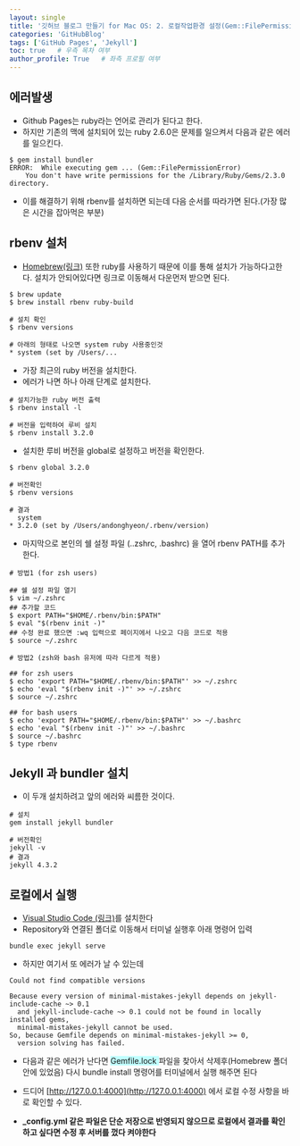 ```yaml
---
layout: single
title: '깃허브 블로그 만들기 for Mac OS: 2. 로컬작업환경 설정(Gem::FilePermissionError)'
categories: 'GitHubBlog'
tags: ['GitHub Pages', 'Jekyll']
toc: true   # 우측 목차 여부
author_profile: True   # 좌측 프로필 여부
---
```

## 에러발생
- Github Pages는 ruby라는 언어로 관리가 된다고 한다.
- 하지만 기존의 맥에 설치되어 있는 ruby 2.6.0은 문제를 일으켜서 다음과 같은 에러를 일으킨다. 
```
$ gem install bundler
ERROR:  While executing gem ... (Gem::FilePermissionError)
    You don't have write permissions for the /Library/Ruby/Gems/2.3.0 directory.
```

- 이를 해결하기 위해 rbenv를 설치하면 되는데 다음 순서를 따라가면 된다.(가장 많은 시간을 잡아먹은 부분)

## rbenv 설처 
- [Homebrew(링크)](https://brew.sh/index_ko) 또한 ruby를 사용하기 때문에 이를 통해 설치가 가능하다고한다. 설치가 안되어있다면 링크로 이동해서 다운먼저 받으면 된다.

```
$ brew update
$ brew install rbenv ruby-build

# 설치 확인
$ rbenv versions

# 아래의 형태로 나오면 system ruby 사용중인것
* system (set by /Users/...
```

- 가장 최근의 ruby 버전을 설치한다.
- 에러가 나면 하나 아래 단계로 설치한다.

```
# 설치가능한 ruby 버전 출력
$ rbenv install -l

# 버전을 입력하여 루비 설치
$ rbenv install 3.2.0
```

- 설치한 루비 버전을 global로 설정하고 버전을 확인한다.

```
$ rbenv global 3.2.0

# 버전확인
$ rbenv versions

# 결과
  system
* 3.2.0 (set by /Users/andonghyeon/.rbenv/version)
```

- 마지막으로 본인의 쉘 설정 파일 (..zshrc, .bashrc) 을 열어 rbenv PATH를 추가한다.

```
# 방법1 (for zsh users)

## 쉘 설정 파일 열기
$ vim ~/.zshrc
## 추가할 코드
$ export PATH="$HOME/.rbenv/bin:$PATH"
$ eval "$(rbenv init -)"
## 수정 완료 했으면 :wq 입력으로 페이지에서 나오고 다음 코드로 적용
$ source ~/.zshrc
```

```
# 방법2 (zsh와 bash 유저에 따라 다르게 적용)

## for zsh users
$ echo 'export PATH="$HOME/.rbenv/bin:$PATH"' >> ~/.zshrc
$ echo 'eval "$(rbenv init -)"' >> ~/.zshrc
$ source ~/.zshrc

## for bash users
$ echo 'export PATH="$HOME/.rbenv/bin:$PATH"' >> ~/.bashrc
$ echo 'eval "$(rbenv init -)"' >> ~/.bashrc
$ source ~/.bashrc
$ type rbenv
```

## Jekyll 과 bundler 설치
- 이 두개 설치하려고 앞의 에러와 씨름한 것이다.

```
# 설치
gem install jekyll bundler

# 버전확인
jekyll -v
# 결과
jekyll 4.3.2
```

## 로컬에서 실행
- [Visual Studio Code (링크)](https://code.visualstudio.com)를 설치한다 
- Repository와 연결된 폴더로 이동해서 터미널 실행후 아래 명령어 입력

```
bundle exec jekyll serve
```
- 하지만 여기서 또 에러가 날 수 있는데

```
Could not find compatible versions

Because every version of minimal-mistakes-jekyll depends on jekyll-include-cache ~> 0.1
  and jekyll-include-cache ~> 0.1 could not be found in locally installed gems,
  minimal-mistakes-jekyll cannot be used.
So, because Gemfile depends on minimal-mistakes-jekyll >= 0,
  version solving has failed.
```
- 다음과 같은 에러가 난다면 <span style="background-color:#C0FFFF"> Gemfile.lock </span> 파일을 찾아서 삭제후(Homebrew 폴더 안에 있었음) 다시 bundle install 명령어를 터미널에서 실행 해주면 된다

- 드디어 [http://127.0.0.1:4000](http://127.0.0.1:4000) 에서 로컬 수정 사항을 바로 확인할 수 있다.
- **_config.yml 같은 파일은 단순 저장으로 반영되지 않으므로 로컬에서 결과를 확인하고 싶다면 수정 후 서버를 껐다 켜야한다**


